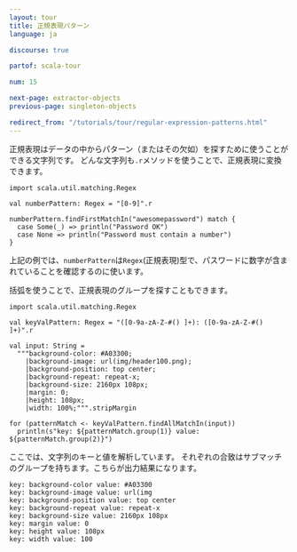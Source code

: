 ```yaml
---
layout: tour
title: 正規表現パターン
language: ja

discourse: true

partof: scala-tour

num: 15

next-page: extractor-objects
previous-page: singleton-objects

redirect_from: "/tutorials/tour/regular-expression-patterns.html"
---
```

正規表現はデータの中からパターン（またはその欠如）を探すために使うことができる文字列です。
どんな文字列も`.r`メソッドを使うことで、正規表現に変換できます。

```tut
import scala.util.matching.Regex

val numberPattern: Regex = "[0-9]".r

numberPattern.findFirstMatchIn("awesomepassword") match {
  case Some(_) => println("Password OK")
  case None => println("Password must contain a number")
}
```
上記の例では、`numberPattern`は`Regex`(正規表現)型で、パスワードに数字が含まれていることを確認するのに使います。

括弧を使うことで、正規表現のグループを探すこともできます。

```tut
import scala.util.matching.Regex

val keyValPattern: Regex = "([0-9a-zA-Z-#() ]+): ([0-9a-zA-Z-#() ]+)".r

val input: String =
  """background-color: #A03300;
    |background-image: url(img/header100.png);
    |background-position: top center;
    |background-repeat: repeat-x;
    |background-size: 2160px 108px;
    |margin: 0;
    |height: 108px;
    |width: 100%;""".stripMargin

for (patternMatch <- keyValPattern.findAllMatchIn(input))
  println(s"key: ${patternMatch.group(1)} value: ${patternMatch.group(2)}")
```
ここでは、文字列のキーと値を解析しています。
それぞれの合致はサブマッチのグループを持ちます。こちらが出力結果になります。
```
key: background-color value: #A03300
key: background-image value: url(img
key: background-position value: top center
key: background-repeat value: repeat-x
key: background-size value: 2160px 108px
key: margin value: 0
key: height value: 108px
key: width value: 100
```
